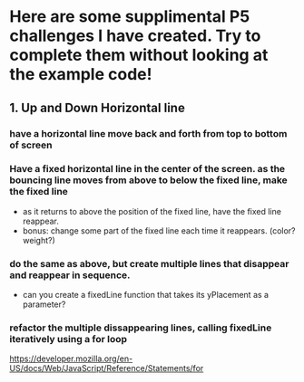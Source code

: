 # Here are some supplimental P5 challenges I have created. Try to complete them without looking at the example code!

## 1. Up and Down Horizontal line

### have a horizontal line move back and forth from top to bottom of screen
### Have a fixed horizontal line in the center of the screen. as the bouncing line moves from above to below the fixed line, make the fixed line 
 - as it returns to above the position of the fixed line, have the fixed line reappear.
 - bonus: change some part of the fixed line each time it reappears. (color? weight?)


### do the same as above, but create multiple lines that disappear and reappear in sequence.
- can you create a fixedLine function that takes its yPlacement as a parameter?

### refactor the  multiple dissappearing lines, calling fixedLine iteratively  using a for loop

https://developer.mozilla.org/en-US/docs/Web/JavaScript/Reference/Statements/for
